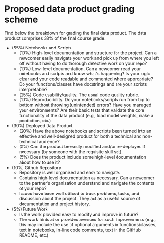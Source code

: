 # Proposed data product grading scheme

Find below the breakdown for grading the final data product. The data product comprises 38% of the final course grade.

- (55%) Notebooks and Scripts
  - (10%) High-level documentation and structure for the project. Can a newcomer easily navigate your work and pick up from where you left off without having to do thorough detective work on your repo?
  - (10%) Low-level documentation. Can a newcomer read your notebooks and scripts and know what's happening? Is your logic clear and your code readable and commented where appropriate? Do your functions/classes have docstrings and are your scripts interpretable?
  - (25%) Code usability/quality. The usual code quality rubric.
  - (10%) Reproducibility. Do your notebooks/scripts run from top to bottom without throwing (unintended) errors? Have you managed your environments? Are their basic tests that validate the core functionality of the data product (e.g., load model weights, make a prediction, etc.)
- (30%) Deployed Data Product
  - (20%) Have the above notebooks and scripts been turned into an effective and well-designed product for both a technical and non-technical audience?
  - (5%) Can the product be easily modified and/or re-deployed if necessary (by someone with the requisite skill set).
  - (5%) Does the product include some high-level documentation about how to use it?
- (10%) Github Repository
  - Repository is well organised and easy to navigate.
  - Contains high-level documentation as necessary. Can a newcomer to the partner's organisation understand and navigate the contents of your repo?
  - Issues have been well utilised to track problems, tasks, and discussion about the project. They act as a useful source of documentation and project history.
- (5%) Future Work
  - Is the work provided easy to modify and improve in future?
  - The work hints at or provides avenues for such improvements (e.g., this may include the use of optional arguments in functions/classes, text in notebooks, in-line code comments, text in the GitHub README, etc.)
